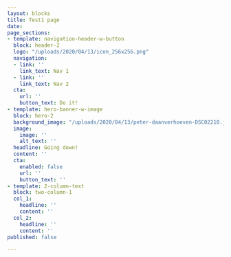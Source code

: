 ```yaml
---
layout: blocks
title: Test1 page
date: 
page_sections:
- template: navigation-header-w-button
  block: header-2
  logo: "/uploads/2020/04/13/icon_256x256.png"
  navigation:
  - link: ''
    link_text: Nav 1
  - link: ''
    link_text: Nav 2
  cta:
    url: ''
    button_text: Do it!
- template: hero-banner-w-image
  block: hero-2
  background_image: "/uploads/2020/04/13/peter-daanverhoeven-DSC02210.jpg"
  image:
    image: ''
    alt_text: ''
  headline: Going down!
  content: ''
  cta:
    enabled: false
    url: ''
    button_text: ''
- template: 2-column-text
  block: two-column-1
  col_1:
    headline: ''
    content: ''
  col_2:
    headline: ''
    content: ''
published: false

---
```

